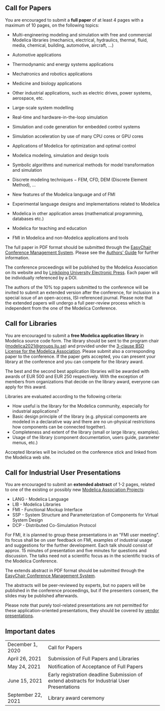 ## Call for Papers

You are encouraged to submit a **full paper**  of at least 4 pages with a maximum of 10 pages, on the following topics:

-   Multi-engineering modeling and simulation with free and commercial Modelica libraries (mechanics, electrical, hydraulics, thermal, fluid, media, chemical, building, automotive, aircraft, ...)

-   Automotive applications

-   Thermodynamic and energy systems applications

-   Mechatronics and robotics applications

-   Medicine and biology applications

-   Other industrial applications, such as electric drives, power systems, aerospace, etc.

-   Large-scale system modelling

-   Real-time and hardware-in-the-loop simulation

-   Simulation and code generation for embedded control systems
-   Simulation acceleration by use of many CPU cores or GPU cores
-   Applications of Modelica for optimization and optimal control
-   Modelica modeling, simulation and design tools
-   Symbolic algorithms and numerical methods for model transformation and simulation
-   Discrete modeling techniques − FEM, CFD, DEM (Discrete Element Method), ...
-   New features of the Modelica language and of FMI
-   Experimental language designs and implementations related to Modelica
-   Modelica in other application areas (mathematical programming, databases etc.)
-   Modelica for teaching and education
-   FMI in Modelica and non-Modelica applications and tools

The full paper in PDF format should be submitted through the  [EasyChair Conference Management System](https://www.easychair.org/conferences/?conf=modelica2021). Please see the  [Authors' Guide](authors.html) for further information.

The conference proceedings will be published by the Modelica Association on its website and by  [Linköping University Electronic Press](http://www.ep.liu.se/).
Each paper will be individually referenced by a DOI.

The authors of the 10% top papers submitted to the conference will be invited to submit an extended version after the conference, for inclusion in a special issue of an open-access, ISI-referenced journal. Please note that the extended papers will undergo a full peer-review process which is independent from the one of the Modelica Conference.

## Call for Libraries

You are encouraged to submit a  **free Modelica application library**  in Modelica source code form. The library should be sent to the program chair ([modelica2021@groups.liu.se](mailto:modelica2021@groups.liu.se?subject=Modelica%20Application%20Library)) and provided under the  [3-clause BSD License for the Modelica Association](https://modelica.org/licenses/modelica-3-clause-bsd). Please submit also a corresponding paper to the conference. If the paper gets accepted, you can present your library at the conference and you can compete for the library award.

The best and the second best application libraries will be awarded with awards of EUR 500 and EUR 250 respectively. With the exception of members from organizations that decide on the library award, everyone can apply for this award.

Libraries are evaluated according to the following criteria:

-   How useful is the library for the Modelica community, especially for industrial applications?
-   Basic design principle of the library (e.g. physical components are modeled in a declarative way and there are no un-physical restrictions how components can be connected together).
-   Completeness and extent of the library (small or large library, examples).
-   Usage of the library (component documentation, users guide, parameter menus, etc.)

Accepted libraries will be included on the conference stick and linked from the Modelica web site.

## Call for Industrial User Presentations

You are encouraged to submit an  **extended abstract**  of 1-2 pages, related to one of the existing or possibly new  [Modelica Association Projects](https://modelica.org/projects):

-   LANG - Modelica Language
-   LIB - Modelica Libraries
-   FMI - Functional Mockup Interface
-   SSP - System Structure and Parameterization of Components for Virtual System Design
-   DCP - Distributed Co-Simulation Protocol

For FMI, it is planned to group these presentations in an "FMI user meeting". Its focus shall be on user feedback on FMI, examples of industrial usage and suggestions for the further development. Each talk should consist of approx. 15 minutes of presentation and five minutes for questions and discussion. The talks need not a scientific focus as in the scientific tracks of the Modelica Conference.

The extends abstract in PDF format should be submitted through the  [EasyChair Conference Management System](https://www.easychair.org/conferences/?conf=modelica2021).

The abstracts will be peer-reviewed by experts, but no papers will be published in the conference proceedings, but if the presenters consent, the slides may be published afterwards.

Please note that purely tool-related presentations are not permitted for these application-oriented presentations, they should be covered by [vendor presentations](othercalls.html).

## Important dates

| | |
|--|--|
| December 1, 2020 | Call for Papers |
|April 26, 2021|Submission of Full Papers and Libraries|
| May 24, 2021 | Notification of Acceptance of Full Papers |
|June 15, 2021|Early registration deadline Submission of extend abstracts for Industrial User Presentations|
|September  22, 2021|Library award ceremony|
